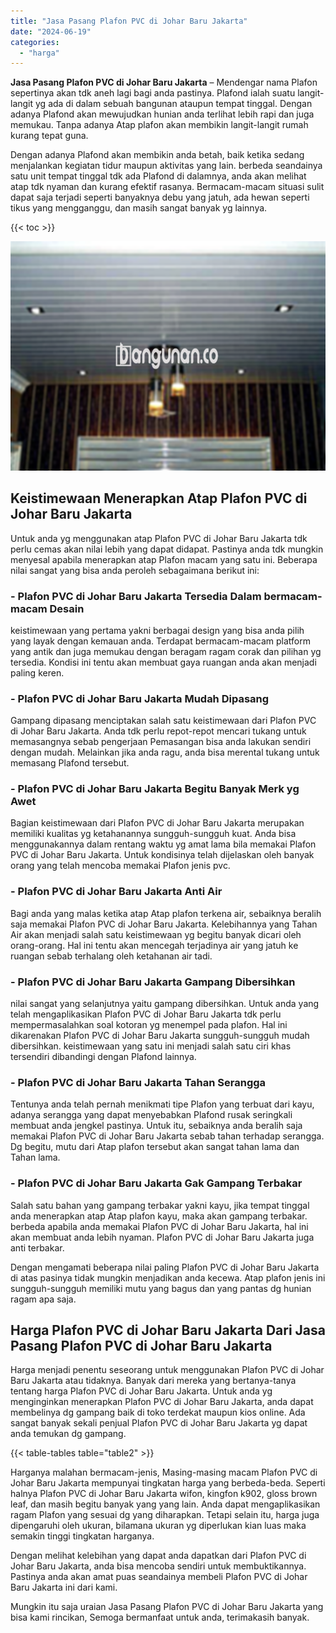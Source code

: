 ```yaml
---
title: "Jasa Pasang Plafon PVC di Johar Baru Jakarta"
date: "2024-06-19"
categories: 
  - "harga"
---
```


**Jasa Pasang Plafon PVC di Johar Baru Jakarta** – Mendengar nama Plafon sepertinya akan tdk aneh lagi bagi anda pastinya. Plafond ialah suatu langit-langit yg ada di dalam sebuah bangunan ataupun tempat tinggal. Dengan adanya Plafond akan mewujudkan hunian anda terlihat lebih rapi dan juga memukau. Tanpa adanya Atap plafon akan membikin langit-langit rumah kurang tepat guna.

Dengan adanya Plafond akan membikin anda betah, baik ketika sedang menjalankan kegiatan tidur maupun aktivitas yang lain. berbeda seandainya satu unit tempat tinggal tdk ada Plafond di dalamnya, anda akan melihat atap tdk nyaman dan kurang efektif rasanya. Bermacam-macam situasi sulit dapat saja terjadi seperti banyaknya debu yang jatuh, ada hewan seperti tikus yang mengganggu, dan masih sangat banyak yg lainnya.

{{< toc >}}

![Jasa Pasang Plafon PVC di Johar Baru Jakarta](/images/flafond-pvc-murah15.png)

## Keistimewaan Menerapkan Atap Plafon PVC di Johar Baru Jakarta

Untuk anda yg menggunakan atap Plafon PVC di Johar Baru Jakarta tdk perlu cemas akan nilai lebih yang dapat didapat. Pastinya anda tdk mungkin menyesal apabila menerapkan atap Plafon macam yang satu ini. Beberapa nilai sangat yang bisa anda peroleh sebagaimana berikut ini:

### \- Plafon PVC di Johar Baru Jakarta Tersedia Dalam bermacam-macam Desain

keistimewaan yang pertama yakni berbagai design yang bisa anda pilih yang layak dengan kemauan anda. Terdapat bermacam-macam platform yang antik dan juga memukau dengan beragam ragam corak dan pilihan yg tersedia. Kondisi ini tentu akan membuat gaya ruangan anda akan menjadi paling keren.

### \- Plafon PVC di Johar Baru Jakarta Mudah Dipasang

Gampang dipasang menciptakan salah satu keistimewaan dari Plafon PVC di Johar Baru Jakarta. Anda tdk perlu repot-repot mencari tukang untuk memasangnya sebab pengerjaan Pemasangan bisa anda lakukan sendiri dengan mudah. Melainkan jika anda ragu, anda bisa merental tukang untuk memasang Plafond tersebut.

### \- Plafon PVC di Johar Baru Jakarta Begitu Banyak Merk yg Awet

Bagian keistimewaan dari Plafon PVC di Johar Baru Jakarta merupakan memiliki kualitas yg ketahanannya sungguh-sungguh kuat. Anda bisa menggunakannya dalam rentang waktu yg amat lama bila memakai Plafon PVC di Johar Baru Jakarta. Untuk kondisinya telah dijelaskan oleh banyak orang yang telah mencoba memakai Plafon jenis pvc.

### \- Plafon PVC di Johar Baru Jakarta Anti Air

Bagi anda yang malas ketika atap Atap plafon terkena air, sebaiknya beralih saja memakai Plafon PVC di Johar Baru Jakarta. Kelebihannya yang Tahan Air akan menjadi salah satu keistimewaan yg begitu banyak dicari oleh orang-orang. Hal ini tentu akan mencegah terjadinya air yang jatuh ke ruangan sebab terhalang oleh ketahanan air tadi.

### \- Plafon PVC di Johar Baru Jakarta Gampang Dibersihkan

nilai sangat yang selanjutnya yaitu gampang dibersihkan. Untuk anda yang telah mengaplikasikan Plafon PVC di Johar Baru Jakarta tdk perlu mempermasalahkan soal kotoran yg menempel pada plafon. Hal ini dikarenakan Plafon PVC di Johar Baru Jakarta sungguh-sungguh mudah dibersihkan. keistimewaan yang satu ini menjadi salah satu ciri khas tersendiri dibandingi dengan Plafond lainnya.

### \- Plafon PVC di Johar Baru Jakarta Tahan Serangga

Tentunya anda telah pernah menikmati tipe Plafon yang terbuat dari kayu, adanya serangga yang dapat menyebabkan Plafond rusak seringkali membuat anda jengkel pastinya. Untuk itu, sebaiknya anda beralih saja memakai Plafon PVC di Johar Baru Jakarta sebab tahan terhadap serangga. Dg begitu, mutu dari Atap plafon tersebut akan sangat tahan lama dan Tahan lama.

### \- Plafon PVC di Johar Baru Jakarta Gak Gampang Terbakar

Salah satu bahan yang gampang terbakar yakni kayu, jika tempat tinggal anda menerapkan atap Atap plafon kayu, maka akan gampang terbakar. berbeda apabila anda memakai Plafon PVC di Johar Baru Jakarta, hal ini akan membuat anda lebih nyaman. Plafon PVC di Johar Baru Jakarta juga anti terbakar.

Dengan mengamati beberapa nilai paling Plafon PVC di Johar Baru Jakarta di atas pasinya tidak mungkin menjadikan anda kecewa. Atap plafon jenis ini sungguh-sungguh memiliki mutu yang bagus dan yang pantas dg hunian ragam apa saja.

## Harga Plafon PVC di Johar Baru Jakarta Dari Jasa Pasang Plafon PVC di Johar Baru Jakarta

Harga menjadi penentu seseorang untuk menggunakan Plafon PVC di Johar Baru Jakarta atau tidaknya. Banyak dari mereka yang bertanya-tanya tentang harga Plafon PVC di Johar Baru Jakarta. Untuk anda yg menginginkan menerapkan Plafon PVC di Johar Baru Jakarta, anda dapat membelinya dg gampang baik di toko terdekat maupun kios online. Ada sangat banyak sekali penjual Plafon PVC di Johar Baru Jakarta yg dapat anda temukan dg gampang.

{{< table-tables table="table2" >}}

Harganya malahan bermacam-jenis, Masing-masing macam Plafon PVC di Johar Baru Jakarta mempunyai tingkatan harga yang berbeda-beda. Seperti halnya Plafon PVC di Johar Baru Jakarta wifon, kingfon k902, gloss brown leaf, dan masih begitu banyak yang yang lain. Anda dapat mengaplikasikan ragam Plafon yang sesuai dg yang diharapkan. Tetapi selain itu, harga juga dipengaruhi oleh ukuran, bilamana ukuran yg diperlukan kian luas maka semakin tinggi tingkatan harganya.

Dengan melihat kelebihan yang dapat anda dapatkan dari Plafon PVC di Johar Baru Jakarta, anda bisa mencoba sendiri untuk membuktikannya. Pastinya anda akan amat puas seandainya membeli Plafon PVC di Johar Baru Jakarta ini dari kami.

Mungkin itu saja uraian Jasa Pasang Plafon PVC di Johar Baru Jakarta yang bisa kami rincikan, Semoga bermanfaat untuk anda, terimakasih banyak.
